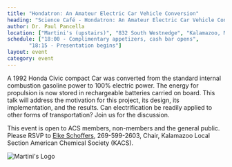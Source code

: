 ```yaml
---
title: "Hondatron: An Amateur Electric Car Vehicle Conversion"
heading: "Science Café - Hondatron: An Amateur Electric Car Vehicle Conversion"
author: Dr. Paul Pancella
location: ["Martini's (upstairs)", "832 South Westnedge", "Kalamazoo, MI"]
schedule: ["18:00 - Complimentary appetizers, cash bar opens",
	   "18:15 - Presentation begins"]
layout: event
category: event
---
```


A 1992 Honda Civic compact Car was converted from the standard
internal combustion gasoline power to 100% electric power. The energy
for propulsion is now stored in rechargeable batteries carried on
board. This talk will address the motivation for this project, its
design, its implementation, and the results.  Can electrification be
readily applied to other forms of transportation? Join us for the
discussion.

This event is open to ACS members, non-members and the general
public. Please RSVP to
[Elke Schoffers](mailto:elke.schoffers@wmich.edu "E-mail Dr. Elke Schoffers"),
269-599-2603, Chair, Kalamazoo Local Section American Chemical
Society (KACS).

<img src="{{ site.url }}/images/martinis-logo.png"
     class="img-responsive"
     alt="Martini's Logo"
     title="832 South Westnedge, Kalamazoo MI"
     />
